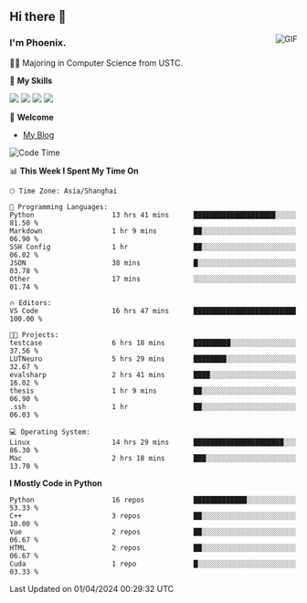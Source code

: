 ## Hi there 👋
<img align="right" alt="GIF" src="https://raw.githubusercontent.com/JoeyBling/JoeyBling/master/pic/pusheencode.gif" />

### I'm Phoenix.

👨‍🎓 Majoring in Computer Science from USTC.

🌟 **My Skills**

![](https://img.shields.io/badge/-Python-3e74a2?style=flat-square&logo=Python&logoColor=fff)
![](https://img.shields.io/badge/-C++-9f62a5?style=flat&logo=cplusplus&logoColor=white)
![](https://img.shields.io/badge/-Linux-185886?style=flat-square&logo=Linux&logoColor=fff)
![](https://img.shields.io/badge/-Rust-ff4136?style=flat-square&logo=Rust&logoColor=fff)

💬 **Welcome**

- [My Blog](https://ysy-phoenix.github.io/)

<!--START_SECTION:waka-->
![Code Time](http://img.shields.io/badge/Code%20Time-663%20hrs%2038%20mins-blue)

📊 **This Week I Spent My Time On** 

```text
🕑︎ Time Zone: Asia/Shanghai

💬 Programming Languages: 
Python                   13 hrs 41 mins      ████████████████████░░░░░   81.50 % 
Markdown                 1 hr 9 mins         ██░░░░░░░░░░░░░░░░░░░░░░░   06.90 % 
SSH Config               1 hr                ██░░░░░░░░░░░░░░░░░░░░░░░   06.02 % 
JSON                     38 mins             █░░░░░░░░░░░░░░░░░░░░░░░░   03.78 % 
Other                    17 mins             ░░░░░░░░░░░░░░░░░░░░░░░░░   01.74 % 

🔥 Editors: 
VS Code                  16 hrs 47 mins      █████████████████████████   100.00 % 

🐱‍💻 Projects: 
testcase                 6 hrs 18 mins       █████████░░░░░░░░░░░░░░░░   37.56 % 
LUTNeuro                 5 hrs 29 mins       ████████░░░░░░░░░░░░░░░░░   32.67 % 
evalsharp                2 hrs 41 mins       ████░░░░░░░░░░░░░░░░░░░░░   16.02 % 
thesis                   1 hr 9 mins         ██░░░░░░░░░░░░░░░░░░░░░░░   06.90 % 
.ssh                     1 hr                ██░░░░░░░░░░░░░░░░░░░░░░░   06.03 % 

💻 Operating System: 
Linux                    14 hrs 29 mins      ██████████████████████░░░   86.30 % 
Mac                      2 hrs 18 mins       ███░░░░░░░░░░░░░░░░░░░░░░   13.70 % 
```

**I Mostly Code in Python** 

```text
Python                   16 repos            █████████████░░░░░░░░░░░░   53.33 % 
C++                      3 repos             ██░░░░░░░░░░░░░░░░░░░░░░░   10.00 % 
Vue                      2 repos             ██░░░░░░░░░░░░░░░░░░░░░░░   06.67 % 
HTML                     2 repos             ██░░░░░░░░░░░░░░░░░░░░░░░   06.67 % 
Cuda                     1 repo              █░░░░░░░░░░░░░░░░░░░░░░░░   03.33 % 
```




 Last Updated on 01/04/2024 00:29:32 UTC
<!--END_SECTION:waka-->

<!--
**ysy-phoenix/ysy-phoenix** is a ✨ _special_ ✨ repository because its `README.md` (this file) appears on your GitHub profile.

Here are some ideas to get you started:

- 🔭 I’m currently working on ...
- 🌱 I’m currently learning ...
- 👯 I’m looking to collaborate on ...
- 🤔 I’m looking for help with ...
- 💬 Ask me about ...
- 📫 How to reach me: ...
- 😄 Pronouns: ...
- ⚡ Fun fact: ...
-->
